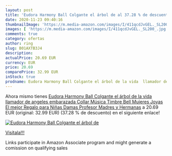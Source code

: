 ```yaml
---
layout: post
title: 'Eudora Harmony Ball Colgante el árbol de al 37.28 % de descuento'
date: 2020-11-23 09:40:16
thumbnailImage: 'https://m.media-amazon.com/images/I/411qcdJvGEL._SL200_.jpg'
images: [ 'https://m.media-amazon.com/images/I/411qcdJvGEL._SL200_.jpg' ]
comments: true
category: ofertas
author: ring
slug: B01AXTB3J4
description:
actualPrice: 20.69 EUR
currency: EUR
price: 20.69
comparePrice: 32.99 EUR
inStock: true
prodname: Eudora Harmony Ball Colgante el árbol de la vida  llamador de angeles embarazada  Collar Música Timbre Bell Mujeres Joyas El mejor Regalo para Niñas  Damas  Profesor  Madres y Hermanas
---
```


Ahora mismo tienes [Eudora Harmony Ball Colgante el árbol de la vida  llamador de angeles embarazada  Collar Música Timbre Bell Mujeres Joyas El mejor Regalo para Niñas  Damas  Profesor  Madres y Hermanas](https://www.amazon.es/dp/B01AXTB3J4/?tag=tolees-21) a 20.69 EUR (original: 32.99 EUR) (37.28 %  de descuento) en el siguiente enlace!

[![Eudora Harmony Ball Colgante el árbol de](https://m.media-amazon.com/images/I/411qcdJvGEL._SL200_.jpg)](https://www.amazon.es/dp/B01AXTB3J4/?tag=tolees-21)

[Visítala!!!](https://www.amazon.es/dp/B01AXTB3J4/?tag=tolees-21)

Links participate in Amazon Associate program and might generate a comission on qualifying sales
